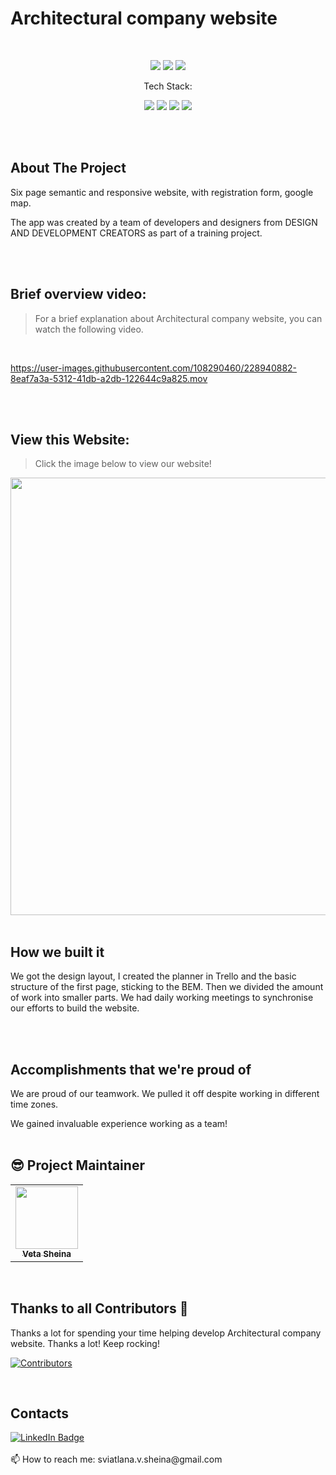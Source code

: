 # Architectural company website
<br>

<p align="center">
    <img src="https://img.shields.io/github/issues/sssheina/Collaboration">
    <img src="https://img.shields.io/github/forks/sssheina/Collaboration">
    <img src="https://img.shields.io/github/stars/sssheina/Collaboration">
    
</p>

<p align="center">Tech Stack:</p>
<p align="center">
    <img src="https://img.shields.io/badge/html5-%23E34F26.svg?style=for-the-badge&logo=html5&logoColor=white"> 
    <img src="https://img.shields.io/badge/css3-%231572B6.svg?style=for-the-badge&logo=css3&logoColor=white">
    <img src="https://img.shields.io/badge/Sass-ff69b4?style=for-the-badge&logo=sass&logoColor=white">
  <img src="https://img.shields.io/badge/Bem-3BA3D0?style=for-the-badge&logo=bem&logoColor=white">

</p>
<br>
<br>

## About The Project

Six page semantic and responsive website, with registration form, google map.
 
The app was created by a team of developers and designers from DESIGN AND DEVELOPMENT CREATORS as part of a training project.

<br>
<br>



## Brief overview video:
>For a brief explanation about Architectural company website, you can watch the following video.

<br>

https://user-images.githubusercontent.com/108290460/228940882-8eaf7a3a-5312-41db-a2db-122644c9a825.mov



<br>
<br>

## View this Website:
>Click the image below to view our website!



[<img width="700" src="https://user-images.githubusercontent.com/108290460/228945186-ba3ce016-de95-440c-b433-115fb55d406f.png" />](https://sssheina.github.io/Collaboration/index.html)
<br>
<br>

## How we built it

We got the design layout, I created the planner in Trello and the basic structure of the first page, sticking to the BEM. Then we divided the amount of work into smaller parts. We had daily working meetings to synchronise our efforts to build the website.

<br>
<br>

## Accomplishments that we're proud of

We are proud of our teamwork. We pulled it off despite working in different time zones. 

We gained invaluable experience working as a team!
<br>
<br>

## 😎 Project Maintainer

<table>
  <tr>
<td align="center"><a href="https://github.com/sssheina"><img src="https://avatars.githubusercontent.com/u/108290460?v=4" width="100px;" alt=""/><br /><sub><b>Veta Sheina</b></sub></a></td></tr>
</table>
<br>


## Thanks to all Contributors 💪
Thanks a lot for spending your time helping develop Architectural company website. Thanks a lot! Keep rocking!

[![Contributors](https://contrib.rocks/image?repo=sssheina/Collaboration)](https://github.com/sssheina/Collaboration/graphs/contributors)

<br>


## Contacts

<a href="https://www.linkedin.com/in/veta-sheina-521666249" target="_blank">
    <img src="https://img.shields.io/badge/LinkedIn-blue?style=for-the-badge&logo=linkedin&logoColor=white" alt="LinkedIn Badge"/>
  </a>
<br>
<br>
📫 How to reach me: sviatlana.v.sheina@gmail.com
<br><br>

 

